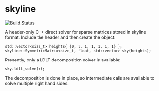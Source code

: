 # skyline

[![Build Status](https://travis-ci.com/jasondegraw/skyline.svg?branch=master)](https://travis-ci.com/jasondegraw/skyline)

A header-only C++ direct solver for sparse matrices stored in skyline format. Include the header and then create the object:

```
std::vector<size_t> heights{ {0, 1, 1, 1, 1, 1, 1} };
skyline::SymmetricMatrix<size_t, float, std::vector> sky(heights);
```

Presently, only a LDLT decomposition solver is available:

```
sky.ldlt_solve(x);
```

The decomposition is done in place, so intermediate calls are available to solve multiple right hand sides. 
